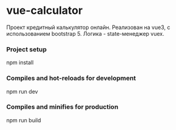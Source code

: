# vue-calculator

Проект кредитный калькулятор онлайн. Реализован на vue3, c использованием bootstrap 5. Логика - state-менеджер vuex.

### Project setup

npm install

### Compiles and hot-reloads for development

npm run dev

### Compiles and minifies for production

npm run build
